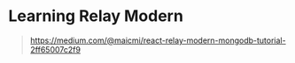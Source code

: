 # Learning Relay Modern

> https://medium.com/@maicmi/react-relay-modern-mongodb-tutorial-2ff65007c2f9
